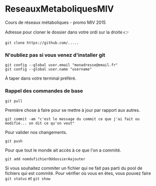 # ReseauxMetaboliquesMIV
Cours de réseaux métaboliques - promo MIV 2015

Adresse pour cloner le dossier dans votre ordi sur la droite :point_right:

```
git clone https://github.com/.....
```

### N'oubliez pas si vous venez d'installer git
```
git config --global user.email "monadresse@email.fr"
git config --global user.name "username"
```
À taper dans votre terminal préféré.

### Rappel des commandes de base
```
git pull
```
Première chose à faire pour se mettre à jour par rapport aux autres.
```
git commit -am "c'est le message du commit ce que j'ai fait ou modifié... on dit ce qu'on veut"
```
Pour valider nos changements.
```
git push
```
Pour que tout le monde ait accès à ce que l'on a commité.
```
git add nomdufichierOUdossierAajouter
```
Si vous souhaitez commiter un fichier qui ne fait pas parti du pool de fichiers qui est commité.
Pour vérifier où vous en êtes, vous pouvez faire `git status` et `git show`
